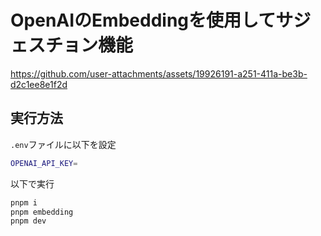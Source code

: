 # OpenAIのEmbeddingを使用してサジェスチョン機能

https://github.com/user-attachments/assets/19926191-a251-411a-be3b-d2c1ee8e1f2d

## 実行方法

`.env`ファイルに以下を設定

```sh
OPENAI_API_KEY=
```

以下で実行

```sh
pnpm i
pnpm embedding
pnpm dev
```
